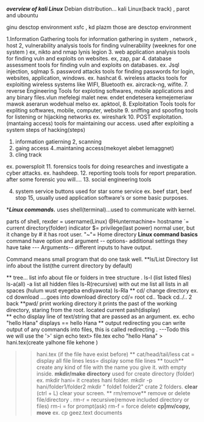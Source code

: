 ***overview of kali Linux***
Debian distribution...
kali Linux(back track) , parot and ubountu

ginu desctop environment
xsfc , kd plazm those are desctop environment


1.Information Gathering
tools for information gathering in system , network , host
2, vulnerability analysis
tools for finding vulnerability (weeknes for one system )
ex, nikto and nmap lynis legion
3. web application analysis 
tools for finding vuln and exploits on websites. 
ex, zap, par
4. database assessment
tools for finding vuln and exploits on databases.
ex. Jsql injection, sqlmap
5. password attacks
tools for finding passwords for login, websites, application, windows.
ex. hashcat 
6. wireless attacks
tools for exploiting wireless systems like WIFI, Bluetooth
ex. aircrack-ng, wifite.
7. reverse Engineering
Tools for exploting softwares, mobile applications and any binary files.vlun mefelegi malet new. endet endetesera kemejemeriaw mawok aserarun wodehual melso
ex. apktool, 
8. Exploitation Tools
tools for expliting softwares, mobile, computer, website
9. sniffing and spoofing
tools for listening or hijacking networks
ex. wireshark
10. POST exploitation.(mantaing access)
 tools for maintaining our access. used after exploiting a system
steps of hacking(steps)
1. information gatierning 
2, scanning
3. gaing access
4..maintaning access(mekoyet alebet lemaggnet)
5. cling track

ex. powersploit
11. forensics
tools for doing researches and investigate a cyber attacks.
ex. hashdeep.
12. reporting tools
tools for report preparation. after some forensic you will....
13. social engineering tools

4. system service 
buttons used for star some service 
ex. beef start, beef stop
15, usually used application 
software's or some basic purposes.

****Linux commands.***
uses shell(terminal)...used to communicate with kernel. 

parts of shell, rexder = username(Linux)
@Huntermachine= hostname
`= current directory(folder) indicator
$= privilege(last power) normal user, but it change by # it has root user. 
"~"= Home directory
**Linux command basics**
command have option and argument 
-- options- additional settings they have take
--- Arguments-- different inputs to have output.
 
Command means small program that do one task well. 
**ls/List Directory
list info about the list(the current directory by default)

** tree... list info about file or folders in tree structure .
ls-l (list listed files)
ls-a(all) -a list all hidden files 
ls-R(recursive) with out me list all lists in all spaces (hulum wust eyegeba endiyawota) 
ls-Rla
** cd/ change directory 
ex. cd download ....goes into download directory
cd/= root
cd.. 1back
cd../.. 2 back
**pwd/ print working directory 
it prints the past of the working directory, staring from the root. 
located current pash(display)  
** echo
display line of text/string that are passed as an argument.
ex. echo "hello Hana"
displays == hello Hana
** output redirecting
you can write output of any commands into files, this is called redirecting .
---Todo this we will use the '>' sign
echo text> file.tex
echo "hello Hana" > hani.tex(create yalhone file kehone )
>> hani.tex (if the file have exist before)
** cat/head/tail/less
cat = display all file lines
less= display some file lines
** touch**
create any kind of file with the name you give it. with empty inside.
**mkdir/make directory**
used for create directory (folder)
ex. mkdir hani= it creates hani folder. 
mkdir -p hani/folder1/folder2
mkdir " folde1 folder2" crate 2 folders.
**clear** (ctrl + L)
clear your screen.
** rm/remove** remove or delete file/directory . 
rm-r = recursive(remove included directory or files)
rm-i = for prompt(ask)
rm-f = force delete
**cp|mv/copy, move**
ex. cp geez.text documents 





